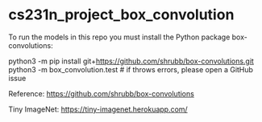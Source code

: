 # cs231n_project_box_convolution

To run the models in this repo you must install the Python package box-convolutions:

python3 -m pip install git+https://github.com/shrubb/box-convolutions.git
python3 -m box_convolution.test # if throws errors, please open a GitHub issue

Reference: https://github.com/shrubb/box-convolutions



Tiny ImageNet: https://tiny-imagenet.herokuapp.com/
